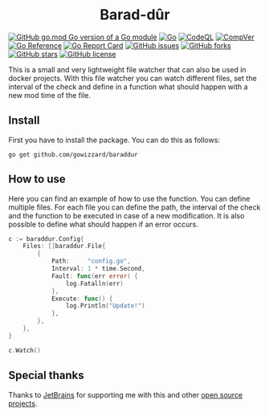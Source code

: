 <div align="center">

# Barad-dûr

</div>

[![GitHub go.mod Go version of a Go module](https://img.shields.io/github/go-mod/go-version/gowizzard/baraddur.svg)](https://golang.org/) [![Go](https://github.com/gowizzard/baraddur/actions/workflows/go.yml/badge.svg)](https://github.com/gowizzard/baraddur/actions/workflows/go.yml) [![CodeQL](https://github.com/gowizzard/baraddur/actions/workflows/codeql.yml/badge.svg)](https://github.com/gowizzard/baraddur/actions/workflows/codeql.yml) [![CompVer](https://github.com/gowizzard/baraddur/actions/workflows/compver.yml/badge.svg)](https://github.com/gowizzard/baraddur/actions/workflows/compver.yml) [![Go Reference](https://pkg.go.dev/badge/github.com/gowizzard/baraddur.svg)](https://pkg.go.dev/github.com/gowizzard/baraddur) [![Go Report Card](https://goreportcard.com/badge/github.com/gowizzard/baraddur)](https://goreportcard.com/report/github.com/gowizzard/baraddur) [![GitHub issues](https://img.shields.io/github/issues/gowizzard/baraddur)](https://github.com/gowizzard/baraddur/issues) [![GitHub forks](https://img.shields.io/github/forks/gowizzard/baraddur)](https://github.com/gowizzard/baraddur/network) [![GitHub stars](https://img.shields.io/github/stars/gowizzard/baraddur)](https://github.com/gowizzard/baraddur/stargazers) [![GitHub license](https://img.shields.io/github/license/gowizzard/baraddur)](https://github.com/gowizzard/baraddur/blob/master/LICENSE)

This is a small and very lightweight file watcher that can also be used in docker projects. With this file watcher you can watch different files, set the interval of the check and define in a function what should happen with a new mod time of the file.

## Install

First you have to install the package. You can do this as follows:

```console
go get github.com/gowizzard/baraddur
```

## How to use

Here you can find an example of how to use the function. You can define multiple files. For each file you can define the path, the interval of the check and the function to be executed in case of a new modification. It is also possible to define what should happen if an error occurs.

```go
c := baraddur.Config{
    Files: []baraddur.File{
        {
            Path:     "config.go",
            Interval: 1 * time.Second,
            Fault: func(err error) {
                log.Fatalln(err)
            },
            Execute: func() {
                log.Println("Update!")
            },
        },
    },
}

c.Watch()
```

## Special thanks

Thanks to [JetBrains](https://github.com/JetBrains) for supporting me with this and other [open source projects](https://www.jetbrains.com/community/opensource/#support).